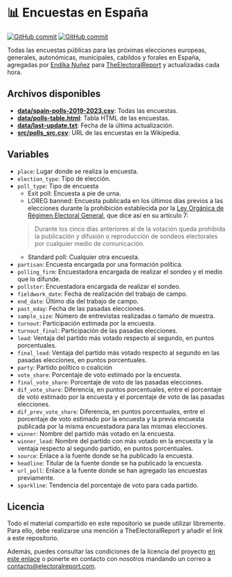 # 📊 Encuestas en España

[![GitHub commit](https://img.shields.io/github/license/endikasatu/encuestas_esp)](https://github.com/endikasatu/catalunya-2021-model/blob/main/LICENSE) [![GitHub commit](https://img.shields.io/github/last-commit/endikasatu/encuestas_esp)](https://github.com/endikasatu/catalunya-2021-model/blob/main/LICENSE) 

Todas las encuestas públicas para las próximas elecciones europeas, generales, autonómicas, municipales, cabildos y forales en España, agregadas por [Endika Nuñez](twitter.com/endikasatu)  para [TheElectoralReport](https://electoralreport.com/interactivos/encuestas/) y actualizadas cada hora.

## Archivos disponibles

- **[data/spain-polls-2019-2023.csv](https://raw.githubusercontent.com/endikasatu/encuestas_esp/main/data/spain-polls-2019-2023.csv)**: Todas las encuestas.
- **[data/polls-table.html](https://raw.githubusercontent.com/endikasatu/encuestas_esp/main/data/polls-table.html)**: Tabla HTML de las encuestas. 
- **[data/last-update.txt](https://raw.githubusercontent.com/endikasatu/encuestas_esp/main/data/last-update.txt)**: Fecha de la última actualización.
- **[src/polls_src.csv](https://raw.githubusercontent.com/endikasatu/encuestas_esp/main/src/polls_src.csv)**: URL de las encuestas en la Wikipedia.

## Variables

- `place`: Lugar donde se realiza la encuesta.
- `election_type`: Tipo de elección.
- `poll_type`: Tipo de encuesta
  - Exit poll: Encuesta a pie de urna.
  - LOREG banned: Encuesta publicada en los últimos días previos a las elecciones durante la prohibición establecida por la [Ley Orgánica de Régimen Electoral General](http://www.juntaelectoralcentral.es/cs/jec/loreg/contenido?idContenido=1509185&idLeyJunta=1&idLeyModificacion=1508162&p=1379061423059&paux=1379061423059&template=Loreg/JEC_Contenido), que dice así en su artículo 7:
  > Durante los cinco días anteriores al de la votación queda  prohibida la publicación y difusión o reproducción de sondeos  electorales por cualquier medio de comunicación.
  - Standard poll: Cualquier otra encuesta.
- `partisan`: Encuesta encargada por una formación política.
- `polling_firm`: Encuestadora encargada de realizar el sondeo y el medio que lo difunde.
- `pollster`: Encuestadora encargada de realizar el sondeo.
- `fieldwork_date`: Fecha de realización del trabajo de campo.
- `end_date`: Último día del trabajo de campo.
- `past_eday`: Fecha de las pasadas elecciones.
- `sample_size`: Número de entrevistas realizadas o tamaño de muestra.
- `turnout`: Participación estimada por la encuesta.
- `turnout_final`: Participación de las pasadas elecciones.
- `lead`: Ventaja del partido más votado respecto al segundo, en puntos porcentuales.
- `final_lead`: Ventaja del partido más votado respecto al segundo en las pasadas elecciones, en puntos porcentuales.
- `party`: Partido político o coalición
- `vote_share`: Porcentaje de voto estimado por la encuesta.
- `final_vote_share`: Porcentaje de voto de las pasadas elecciones.
- `dif_vote_share`: Diferencia, en puntos porcentuales, entre el porcentaje de voto estimado por la encuesta y el porcentaje de voto de las pasadas elecciones.
- `dif_prev_vote_share`: Diferencia, en puntos porcentuales, entre el porcentaje de voto estimado por la encuesta y la previa encuesta publicada por la misma encuestadora para las mismas elecciones.
- `winner`: Nombre del partido más votado en la encuesta.
- `winner_lead`: Nombre del partido con más votado en la encuesta  y la ventaja respecto al segundo partido, en puntos porcentuales.
- `source`: Enlace a la fuente donde se ha publicado la encuesta.
- `headline`: Titular de la fuente donde se ha publicado la encuesta.
- `url_poll`: Enlace a la fuente donde se han agregado las encuestas previamente.
- `sparkline`: Tendencia del porcentaje de voto para cada partido.

## Licencia

Todo el material compartido en este repositorio se puede utilizar libremente. Para ello, debe realizarse una mención a TheElectoralReport y añadir el link a este repositorio.

Además, puedes consultar las condiciones de la licencia del proyecto [en este enlace](https://github.com/endikasatu/encuestas_esp/blob/main/LICENSE) o ponerte en contacto con nosotros mandando un correo a [contacto@electoralreport.com](mailto:contacto@electoralreport.com).

